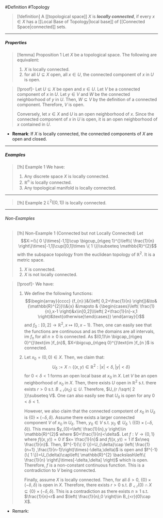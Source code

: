 #Definition #Topology 

> [!definition]
> A [[topological space]] $X$ is ***locally connected***, if every $x\in X$ has a [[Local Base of Topology|local base]] of [[Connected Space|connected]] sets.
---
##### Properties
> [!lemma] Proposition 1
> Let $X$ be a topological space. The following are equivalent:
> 1. $X$ is locally connected.
> 2. for all $U\subseteq X$ open, all $x\in U$, the connected component of $x$ in $U$ is open.

> [!proof]-
> Let $U\subseteq X$ be open and $x\in U$. Let $V$ be a connected component of $x$ in $U$. Let $y\in V$ and $W$ be the connected neighborhood of $y$ in $U$. Then, $W\subseteq V$ by the definition of a connected component. Therefore, $V$ is open.
> 
> Conversely, let $x\in X$ and $U$ is an open neighborhood of $x$. Since the connected component of $x$ in $U$ is open, it is an open neighborhood of $x$ contained in $U$.
- **Remark**: If $X$ is locally connected, the connected components of $X$ are open and closed.

---
##### Examples

> [!h] Example 1
> We have: 
> 1. Any discrete space $X$ is locally connected.
> 2. $\mathbb{R}^n$ is locally connected.
> 3. Any topological manifold is locally connected.
---
> [!h] Example 2
>  $L^2([0,1])$ is locally connected.
---
###### Non-Examples
> [!h] Non-Example 1 (Connected but not Locally Connected)
> Let $$X:=(\{ 0 \}\times[-1,1])\cup \bigcup_{n\geq 1}^{}\left\{  \frac{1}{n}  \right\}\times[-1,1]\cup([0,1]\times \{ 1 \})\subseteq \mathbb{R}^{2}$$ with the subspace topology from the euclidean topology of $\mathbb{R}^{2}$. It is a metric space.
> 1. $X$ is connected.
> 2. $X$ is not locally connected.

> [!proof]-
> We have:
> 1. We define the following functions: $$\begin{array}{cccc} {f_{n}:}&{\left[ 0,2+\frac{1}{n} \right]}&\to&{\mathbb{R}^{2}}\\&{x} &\mapsto & {\begin{cases}\left( \frac{1}{n},x-1 \right)&x\in[0,2]\\\left( 2+\frac{1}{n}-x,1 \right)&\text{otherwise}\end{cases}} \end{array}{}$$and $f_{0}:[0,2]\to \mathbb{R}^{2},x\mapsto(0,x-1)$. Then, one can easily see that the functions are continuous and as the domains are all intervals, $\text{im }f_{n}$ for all $n\geq 0$ is connected. As $(0,1)\in \bigcap_{n\geq 0}^{}\text{im }f_{n}$, $X=\bigcup_{n\geq 0}^{}\text{im }f_{n }$ is connected.
> 2. Let $x_{0}=(0,0)\in X$. Then, we claim that: $$U_{\delta}:=X\cap \{ (x,y)\in \mathbb{R}^{2}:\left| x \right| <\delta,\left| y \right| <\delta \}$$for $0<\delta<1$ forms an open local base at $x_{0}$ in $X$. Let $V$ be an open neighborhood of $x_{0}$ in $X$. Then, there exists $U$ open in $\mathbb{R}^{2}$ s.t. there exists $r>0$ s.t. $B_{<r}(x_{0})\subseteq U$. Therefore, $U_{r /\sqrt{ 2 }}\subseteq V$. One can also easily see that $U_{\delta}$ is open for any $0<\delta<1$. 
>    
>    However, we also claim that the connected compotent of $x_{0}$ in $U_{\delta}$ is $\{ 0 \}\times(-\delta,\delta)$. Assume there exists a larger connected component $V$ of $x_{0}$ in $U_{\delta}$. Then, $y_{0}\in V$ s.t. $y_{0}\notin U_{\delta}\backslash(\{ 0 \}\times(-\delta,\delta))$. This means $y_{0}=\left( \frac{1}{n},y \right)\in \mathbb{R}^{2}$ where $0<\frac{1}{n}<\delta$. Let $f:V\to \{ 0,1 \}$ where $f((x,y))=0$ if $x= \frac{1}{n}$ and $f((x,y))=1$ if $x\neq \frac{1}{n}$. Then, $f^{-1}(\{ 0 \})=U_{\delta}\cap \left( \frac{1}{n+1} ,\frac{1}{n-1}\right)\times(-\delta,\delta)$ is open and $f^{-1}(\{ 1 \})=U_{\delta}\cap\left(  \mathbb{R}^{2} \backslash\left\{  \frac{1}{n}  \right\}\times[-\delta,\delta] \right)$ which is open. Therefore, $f$ is a non-constant continuous function. This is a contradiction to $V$ being connected.
>    
>    Finally, assume $X$ is locally connected. Then, for all $\delta>0$, $\{ 0 \}\times(-\delta,\delta)$ is open in $X$. Therefore, there exists $r>0$ s.t. $B_{<r}(0)\cap X\subseteq \{ 0 \}\times(-\delta,\delta)$. This is a contradiction as there exists $n\geq 1$ s.t. $\frac{1}{n}<r$ and $\left( \frac{1}{n},0 \right)\in B_{<r}(0)\cap X$.
- Remark:
